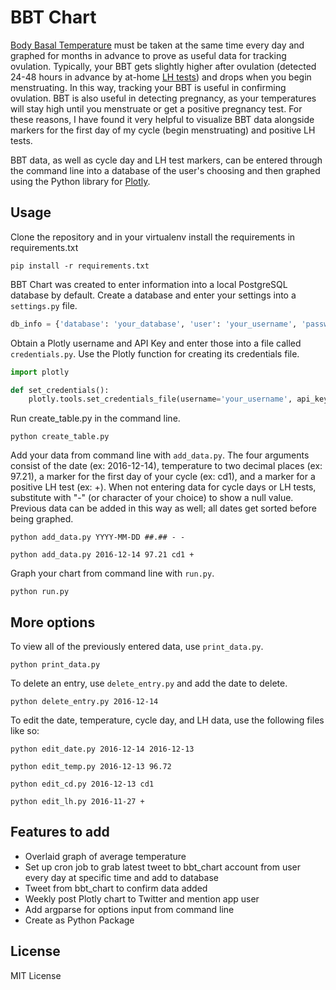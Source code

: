 # BBT Chart

[Body Basal Temperature](https://en.wikipedia.org/wiki/Basal_body_temperature) must be taken at the same time every day and graphed for months in advance to prove as useful data for tracking ovulation. Typically, your BBT gets slightly higher after ovulation (detected 24-48 hours in advance by at-home [LH tests](https://www.fda.gov/MedicalDevices/ProductsandMedicalProcedures/InVitroDiagnostics/HomeUseTests/ucm126065.htm)) and drops when you begin menstruating. In this way, tracking your BBT is useful in confirming ovulation. BBT is also useful in detecting pregnancy, as your temperatures will stay high until you menstruate or get a positive pregnancy test. For these reasons, I have found it very helpful to visualize BBT data alongside markers for the first day of my cycle (begin menstruating) and positive LH tests.  

BBT data, as well as cycle day and LH test markers, can be entered through the command line into a database of the user's choosing and then graphed using the Python library for [Plotly](https://plot.ly/python).

## Usage

Clone the repository and in your virtualenv install the requirements in requirements.txt

```
pip install -r requirements.txt
```

BBT Chart was created to enter information into a local PostgreSQL database by default. Create a database and enter your settings into a ```settings.py``` file.

```python
db_info = {'database': 'your_database', 'user': 'your_username', 'password': 'your_password'}
```

Obtain a Plotly username and API Key and enter those into a file called ```credentials.py```. Use the Plotly function for creating its credentials file.

```python
import plotly

def set_credentials():
    plotly.tools.set_credentials_file(username='your_username', api_key='your_api_key')
```

Run create_table.py in the command line.

```
python create_table.py
```

Add your data from command line with ```add_data.py```. The four arguments consist of the date (ex: 2016-12-14), temperature to two decimal places (ex: 97.21), a marker for the first day of your cycle (ex: cd1), and a marker for a positive LH test (ex: +). When not entering data for cycle days or LH tests, substitute with "-" (or character of your choice) to show a null value. Previous data can be added in this way as well; all dates get sorted before being graphed.

```
python add_data.py YYYY-MM-DD ##.## - -

python add_data.py 2016-12-14 97.21 cd1 +
```

Graph your chart from command line with ```run.py```.

```
python run.py
```

## More options  

To view all of the previously entered data, use ```print_data.py```.

```
python print_data.py
```

To delete an entry, use ```delete_entry.py``` and add the date to delete.

```
python delete_entry.py 2016-12-14
```

To edit the date, temperature, cycle day, and LH data, use the following files like so:

```
python edit_date.py 2016-12-14 2016-12-13

python edit_temp.py 2016-12-13 96.72

python edit_cd.py 2016-12-13 cd1

python edit_lh.py 2016-11-27 +
```

## Features to add
- Overlaid graph of average temperature
- Set up cron job to grab latest tweet to bbt_chart account from user every day at specific time and add to database
- Tweet from bbt_chart to confirm data added
- Weekly post Plotly chart to Twitter and mention app user
- Add argparse for options input from command line
- Create as Python Package

## License
MIT License
